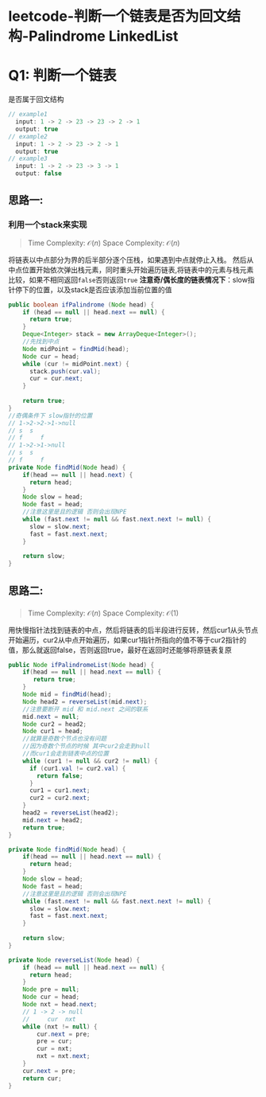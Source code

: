 # leetcode-判断一个链表是否为回文结构-Palindrome LinkedList

# Q1: 判断一个链表
是否属于回文结构
```java
// example1
  input: 1 -> 2 -> 23 -> 23 -> 2 -> 1
  output: true
// example2
  input: 1 -> 2 -> 23 -> 2 -> 1
  output: true 
// example3
  input: 1 -> 2 -> 23 -> 3 -> 1
  output: false 
```

## 思路一:
### 利用一个stack来实现
>Time Complexity: $\mathcal{O}(n)$
>Space Complexity: $\mathcal{O}(n)$

将链表以中点部分为界的后半部分逐个压栈，如果遇到中点就停止入栈。
然后从中点位置开始依次弹出栈元素，同时重头开始遍历链表,将链表中的元素与栈元素比较，如果不相同返回`false`否则返回`true`
**注意奇/偶长度的链表情况下**：slow指针停下的位置，以及stack是否应该添加当前位置的值
```java
public boolean ifPalindrome (Node head) {
    if (head == null || head.next == null) {
      return true;
    }
    Deque<Integer> stack = new ArrayDeque<Integer>();
    //先找到中点
    Node midPoint = findMid(head);
    Node cur = head;
    while (cur != midPoint.next) {
      stack.push(cur.val);
      cur = cur.next;
    }
    
    return true;
}
//奇偶条件下 slow指针的位置
// 1->2->2->1->null
// s  s    
// f     f
// 1->2->1->null
// s  s
// f     f
private Node findMid(Node head) {
    if(head == null || head.next) {
      return head;
    }
    Node slow = head;
    Node fast = head;
    //注意这里是且的逻辑 否则会出现NPE
    while (fast.next != null && fast.next.next != null) {
      slow = slow.next;
      fast = fast.next.next;
    }
    
    return slow;
}
```
## 思路二:
### 
>Time Complexity: $\mathcal{O}(n)$
>Space Complexity: $\mathcal{O}(1)$

用快慢指针法找到链表的中点，然后将链表的后半段进行反转，然后cur1从头节点开始遍历，cur2从中点开始遍历，如果cur1指针所指向的值不等于cur2指针的值，那么就返回false，否则返回true，最好在返回时还能够将原链表复原
```java
public Node ifPalindromeList(Node head) {
    if(head == null || head.next == null) {
       return true;
    }
    Node mid = findMid(head);
    Node head2 = reverseList(mid.next);
    //注意要断开 mid 和 mid.next 之间的联系
    mid.next = null;
    Node cur2 = head2;
    Node cur1 = head;
    //就算是奇数个节点也没有问题 
    //因为奇数个节点的时候 其中cur2会走到null
    //而cur1会走到链表中点的位置
    while (cur1 != null && cur2 != null) {
      if (cur1.val != cur2.val) {
        return false;
      }
      cur1 = cur1.next;
      cur2 = cur2.next;
    }
    head2 = reverseList(head2);
    mid.next = head2;
    return true; 
}

private Node findMid(Node head) {
    if(head == null || head.next == null) {
      return head;
    }
    Node slow = head;
    Node fast = head;
    //注意这里是且的逻辑 否则会出现NPE
    while (fast.next != null && fast.next.next != null) {
      slow = slow.next;
      fast = fast.next.next;
    }
    
    return slow;
}

private Node reverseList(Node head) {
    if (head == null || head.next == null) {
      return head;
    }
    Node pre = null;
    Node cur = head;
    Node nxt = head.next;
    // 1 -> 2 -> null
    //     cur  nxt
    while (nxt != null) {
        cur.next = pre;
        pre = cur;
        cur = nxt;
        nxt = nxt.next;
    }
    cur.next = pre;
    return cur;
}

```

